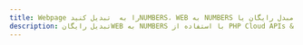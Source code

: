 ---title: Webpage را به  تبدیل کنیدNUMBERS، WEB به NUMBERS مبدل رایگان یا PHP SDKdescription: تبدیل رایگانWEB به NUMBERS با استفاده از PHP Cloud APIs & SDK همچنین اسناد PDF را در Cloud ایجاد، ویرایش و رندر کنید.---